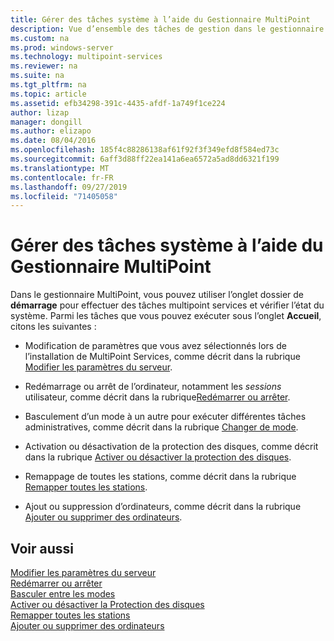 ```yaml
---
title: Gérer des tâches système à l’aide du Gestionnaire MultiPoint
description: Vue d’ensemble des tâches de gestion dans le gestionnaire MultiPoint
ms.custom: na
ms.prod: windows-server
ms.technology: multipoint-services
ms.reviewer: na
ms.suite: na
ms.tgt_pltfrm: na
ms.topic: article
ms.assetid: efb34298-391c-4435-afdf-1a749f1ce224
author: lizap
manager: dongill
ms.author: elizapo
ms.date: 08/04/2016
ms.openlocfilehash: 185f4c88286138af61f92f3f349efd8f584ed73c
ms.sourcegitcommit: 6aff3d88ff22ea141a6ea6572a5ad8dd6321f199
ms.translationtype: MT
ms.contentlocale: fr-FR
ms.lasthandoff: 09/27/2019
ms.locfileid: "71405058"
---
```

# <a name="manage-system-tasks-using-multipoint-manager"></a>Gérer des tâches système à l’aide du Gestionnaire MultiPoint
Dans le gestionnaire MultiPoint, vous pouvez utiliser l’onglet dossier de **démarrage** pour effectuer des tâches multipoint services et vérifier l’état du système. Parmi les tâches que vous pouvez exécuter sous l’onglet **Accueil**, citons les suivantes :  
  
-   Modification de paramètres que vous avez sélectionnés lors de l’installation de MultiPoint Services, comme décrit dans la rubrique [Modifier les paramètres du serveur](Edit-Server-Settings.md).  
  
-   Redémarrage ou arrêt de l’ordinateur, notamment les *sessions* utilisateur, comme décrit dans la rubrique[Redémarrer ou arrêter](Restart-or-Shut-Down.md).  
  
-   Basculement d’un mode à un autre pour exécuter différentes tâches administratives, comme décrit dans la rubrique [Changer de mode](Switch-Between-Modes.md).  
  
-   Activation ou désactivation de la protection des disques, comme décrit dans la rubrique [Activer ou désactiver la protection des disques](Enable-or-Disable-Disk-Protection.md).  
  
-   Remappage de toutes les stations, comme décrit dans la rubrique [Remapper toutes les stations](Remap-All-Stations.md).  
  
-   Ajout ou suppression d’ordinateurs, comme décrit dans la rubrique [Ajouter ou supprimer des ordinateurs](Add-or-Remove-Computers.md).  

## <a name="see-also"></a>Voir aussi  
[Modifier les paramètres du serveur](Edit-Server-Settings.md)  
[Redémarrer ou arrêter](Restart-or-Shut-Down.md)  
[Basculer entre les modes](Switch-Between-Modes.md)  
[Activer ou désactiver la Protection des disques](Enable-or-Disable-Disk-Protection.md)  
[Remapper toutes les stations](Remap-All-Stations.md)  
[Ajouter ou supprimer des ordinateurs](Add-or-Remove-Computers.md)